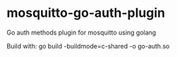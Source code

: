 # mosquitto-go-auth-plugin
Go auth methods plugin for mosquitto using golang

Build with: go build -buildmode=c-shared -o go-auth.so